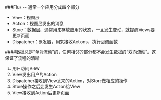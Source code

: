 ###Flux -- 通常一个应用分成四个部分
* View：视图层
* Action：视图层发出的消息
* Store：数据层，通常用来存放应用的状态，一旦发生变动，就提醒Views要更新页面
* Dispatcher：派发器，用来接收Actions、执行回调函数

####数据总是“单向流动”的，任何相邻的部分都不会发生数据的“双向流动”。这保证了流程的清晰
1. 用户访问View
2. View发出用户的Action
3. Dispatcher接收到View发来的Action，对Store做相应的操作
4. Store操作之后会发生Action给View
5. View接收到Action后更新页面